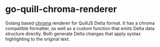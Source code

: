 # go-quill-chroma-renderer

Golang based [chroma](https://github.com/alecthomas/chroma) renderer for QuillJS Delta format. It has a chroma compatible formatter, as well as a custom function that emits Delta data structure directly. Both generate Delta changes that apply syntax highlighting to the original text.
